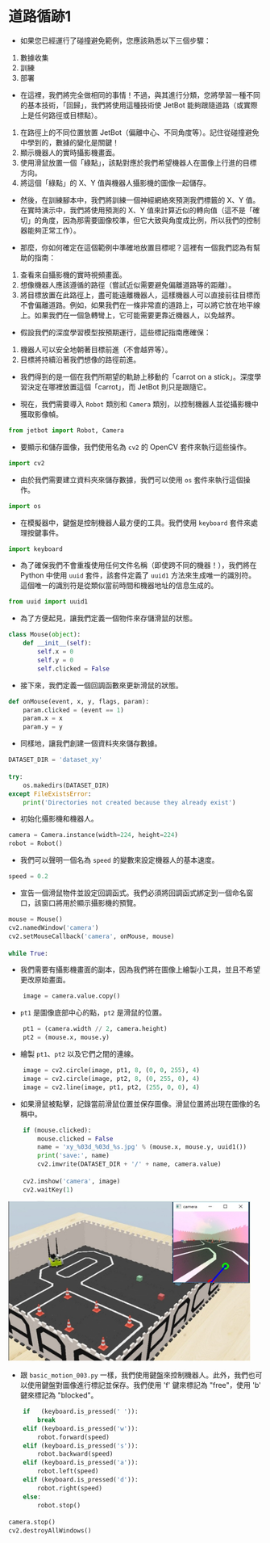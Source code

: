 # **道路循跡1**

* 如果您已經運行了碰撞避免範例，您應該熟悉以下三個步驟：

1. 數據收集
2. 訓練
3. 部署

* 在這裡，我們將完全做相同的事情！不過，與其進行分類，您將學習一種不同的基本技術，「回歸」，我們將使用這種技術使 JetBot 能夠跟隨道路（或實際上是任何路徑或目標點）。

1. 在路徑上的不同位置放置 JetBot（偏離中心、不同角度等）。記住從碰撞避免中學到的，數據的變化是關鍵！
2. 顯示機器人的實時攝影機畫面。
3. 使用滑鼠放置一個「綠點」，該點對應於我們希望機器人在圖像上行進的目標方向。
4. 將這個「綠點」的 X、Y 值與機器人攝影機的圖像一起儲存。
       
* 然後，在訓練腳本中，我們將訓練一個神經網絡來預測我們標籤的 X、Y 值。在實時演示中，我們將使用預測的 X、Y 值來計算近似的轉向值（這不是「確切」的角度，因為那需要圖像校準，但它大致與角度成比例，所以我們的控制器能夠正常工作）。

* 那麼，你如何確定在這個範例中準確地放置目標呢？這裡有一個我們認為有幫助的指南：

1. 查看來自攝影機的實時視頻畫面。
2. 想像機器人應該遵循的路徑（嘗試近似需要避免偏離道路等的距離）。
3. 將目標放置在此路徑上，盡可能遠離機器人，這樣機器人可以直接前往目標而不會偏離道路。例如，如果我們在一條非常直的道路上，可以將它放在地平線上。如果我們在一個急轉彎上，它可能需要更靠近機器人，以免越界。

* 假設我們的深度學習模型按預期運行，這些標記指南應確保：

1. 機器人可以安全地朝著目標前進（不會越界等）。
2. 目標將持續沿著我們想像的路徑前進。

* 我們得到的是一個在我們所期望的軌跡上移動的「carrot on a stick」。深度學習決定在哪裡放置這個「carrot」，而 JetBot 則只是跟隨它。

* 現在，我們需要導入 `Robot` 類別和 `Camera` 類別，以控制機器人並從攝影機中獲取影像幀。
                 
```python
from jetbot import Robot, Camera
```

* 要顯示和儲存圖像，我們使用名為 `cv2` 的 OpenCV 套件來執行這些操作。
                                    
```python
import cv2
```

* 由於我們需要建立資料夾來儲存數據，我們可以使用 `os` 套件來執行這個操作。
                                    
```python
import os
```

* 在模擬器中，鍵盤是控制機器人最方便的工具。我們使用 `keyboard` 套件來處理按鍵事件。

                                    
```python
import keyboard
```

                                    
* 為了確保我們不會重複使用任何文件名稱（即使跨不同的機器！），我們將在 Python 中使用 `uuid` 套件，該套件定義了 `uuid1` 方法來生成唯一的識別符。這個唯一的識別符是從類似當前時間和機器地址的信息生成的。
                                    
```python
from uuid import uuid1
```

                                    
* 為了方便起見，讓我們定義一個物件來存儲滑鼠的狀態。
                                    
```python
class Mouse(object):
    def __init__(self):
        self.x = 0
        self.y = 0
        self.clicked = False

```

* 接下來，我們定義一個回調函數來更新滑鼠的狀態。
                                    
```python
def onMouse(event, x, y, flags, param):
    param.clicked = (event == 1)
    param.x = x
    param.y = y


```

* 同樣地，讓我們創建一個資料夾來儲存數據。
                                    
```python
DATASET_DIR = 'dataset_xy'

try:
    os.makedirs(DATASET_DIR)
except FileExistsError:
    print('Directories not created because they already exist')

```

* 初始化攝影機和機器人。
                                    
```python
camera = Camera.instance(width=224, height=224)
robot = Robot()

```

* 我們可以聲明一個名為 `speed` 的變數來設定機器人的基本速度。

                                    
```python
speed = 0.2
```

* 宣告一個滑鼠物件並設定回調函式。我們必須將回調函式綁定到一個命名窗口，該窗口將用於顯示攝影機的預覽。
                                    
```python
mouse = Mouse()
cv2.namedWindow('camera')
cv2.setMouseCallback('camera', onMouse, mouse)

while True:

```

* 我們需要有攝影機畫面的副本，因為我們將在圖像上繪製小工具，並且不希望更改原始畫面。

                                    
```python
    image = camera.value.copy()
```

* `pt1` 是圖像底部中心的點，`pt2` 是滑鼠的位置。
    
```python
    pt1 = (camera.width // 2, camera.height)
    pt2 = (mouse.x, mouse.y)

```

* 繪製 `pt1`、`pt2` 以及它們之間的連線。
                                    
```python
    image = cv2.circle(image, pt1, 8, (0, 0, 255), 4)
    image = cv2.circle(image, pt2, 8, (0, 255, 0), 4)
    image = cv2.line(image, pt1, pt2, (255, 0, 0), 4)
```


* 如果滑鼠被點擊，記錄當前滑鼠位置並保存圖像。滑鼠位置將出現在圖像的名稱中。
                                    
```python
    if (mouse.clicked):
        mouse.clicked = False
        name = 'xy_%03d_%03d_%s.jpg' % (mouse.x, mouse.y, uuid1())
        print('save:', name)
        cv2.imwrite(DATASET_DIR + '/' + name, camera.value)

    cv2.imshow('camera', image)
    cv2.waitKey(1)
```

<p float="left"><img src="https://github.com/clifflin-isaacspace/Guideline/blob/main/Lesson/05.bmp" width="480" title="Feature_map" /></p>

* 跟 `basic_motion_003.py` 一樣，我們使用鍵盤來控制機器人。此外，我們也可以使用鍵盤對圖像進行標記並保存。我們使用 'f' 鍵來標記為 "free"，使用 'b' 鍵來標記為 "blocked"。
                                    
```python
    if   (keyboard.is_pressed(' ')):
        break
    elif (keyboard.is_pressed('w')):
        robot.forward(speed)
    elif (keyboard.is_pressed('s')):
        robot.backward(speed)
    elif (keyboard.is_pressed('a')):
        robot.left(speed)
    elif (keyboard.is_pressed('d')):
        robot.right(speed)
    else:
        robot.stop()

camera.stop()
cv2.destroyAllWindows()
```
